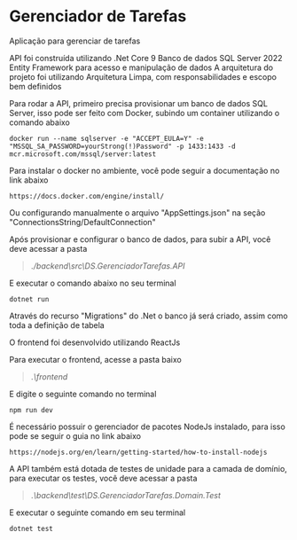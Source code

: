 
# Gerenciador de Tarefas

Aplicação para gerenciar de tarefas

API foi construída utilizando .Net Core 9
Banco de dados SQL Server 2022
Entity Framework para acesso e manipulação de dados
A arquitetura do projeto foi utilizando Arquitetura Limpa, com responsabilidades e escopo bem definidos

Para rodar a API, primeiro precisa provisionar um banco de dados SQL   Server, isso pode ser feito com Docker, subindo um container  utilizando o comando abaixo

    docker run --name sqlserver -e "ACCEPT_EULA=Y" -e "MSSQL_SA_PASSWORD=yourStrong(!)Password" -p 1433:1433 -d mcr.microsoft.com/mssql/server:latest

Para instalar o docker no ambiente, você pode seguir a documentação no link abaixo

    https://docs.docker.com/engine/install/

Ou configurando manualmente o arquivo "AppSettings.json" na seção "ConnectionsString/DefaultConnection"

Após provisionar e configurar o banco de dados, para subir a API, você deve acessar a pasta

> *./backend\src\DS.GerenciadorTarefas.API*

E executar o comando abaixo no seu terminal

    dotnet run

Através do recurso "Migrations" do .Net o banco já será criado, assim como toda a definição de tabela

O frontend foi desenvolvido utilizando ReactJs

Para executar o frontend, acesse a pasta baixo

> *.\frontend*

E digite o seguinte comando no terminal

    npm run dev

É necessário possuir o gerenciador de pacotes NodeJs instalado, para isso pode se seguir o guia no link abaixo

    https://nodejs.org/en/learn/getting-started/how-to-install-nodejs

A API também está dotada de testes de unidade para a camada de domínio, para executar os testes, você deve acessar a pasta

> *.\backend\test\DS.GerenciadorTarefas.Domain.Test*

E executar o seguinte comando em seu terminal

    dotnet test
